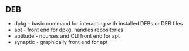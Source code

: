 ## DEB

* dpkg - basic command for interacting with installed DEBs or DEB files <!--.element: class="fragment"-->
* apt - front end for dpkg, handles repositories <!--.element: class="fragment"-->
* aptitude - ncurses and CLI front end for apt <!--.element: class="fragment"-->
* synaptic - graphically front end for apt <!--.element: class="fragment"-->
